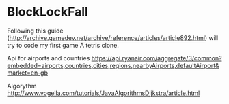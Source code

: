# BlockLockFall
Following this guide (http://archive.gamedev.net/archive/reference/articles/article892.html) will try to code my first game 
A tetris clone.


Api for airports and countries https://api.ryanair.com/aggregate/3/common?embedded=airports,countries,cities,regions,nearbyAirports,defaultAirport&market=en-gb

Algorythm http://www.vogella.com/tutorials/JavaAlgorithmsDijkstra/article.html

